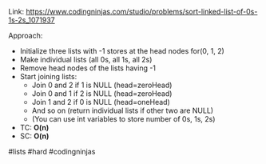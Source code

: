 Link: https://www.codingninjas.com/studio/problems/sort-linked-list-of-0s-1s-2s_1071937

Approach:
- Initialize three lists with -1 stores at the head nodes for(0, 1, 2)
- Make individual lists (all 0s, all 1s, all 2s)
- Remove head nodes of the lists having -1
- Start joining lists:
	- Join 0 and 2 if 1 is NULL (head=zeroHead)
	- Join 0 and 1 if 2 is NULL (head=zeroHead)
	- Join 1 and 2 if 0 is NULL (head=oneHead)
	- And so on (return individual lists if other two are NULL)
	- (You can use int variables to store number of 0s, 1s, 2s)
- TC: **O(n)**
- SC: **O(n)**

#lists #hard #codingninjas 